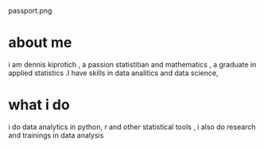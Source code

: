passport.png
 # about me 
  i am dennis kiprotich , a passion statistitian and mathematics , a graduate in applied statistics .I have skills in data analitics and data science,
 # what i do 
 i do data analytics in python, r and other statistical  tools , i also do research and trainings in data analysis 
 
